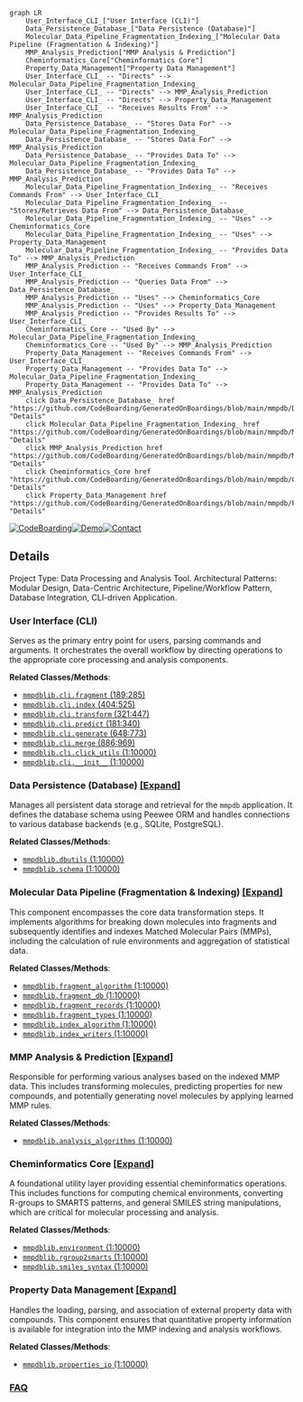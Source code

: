 ```mermaid
graph LR
    User_Interface_CLI_["User Interface (CLI)"]
    Data_Persistence_Database_["Data Persistence (Database)"]
    Molecular_Data_Pipeline_Fragmentation_Indexing_["Molecular Data Pipeline (Fragmentation & Indexing)"]
    MMP_Analysis_Prediction["MMP Analysis & Prediction"]
    Cheminformatics_Core["Cheminformatics Core"]
    Property_Data_Management["Property Data Management"]
    User_Interface_CLI_ -- "Directs" --> Molecular_Data_Pipeline_Fragmentation_Indexing_
    User_Interface_CLI_ -- "Directs" --> MMP_Analysis_Prediction
    User_Interface_CLI_ -- "Directs" --> Property_Data_Management
    User_Interface_CLI_ -- "Receives Results From" --> MMP_Analysis_Prediction
    Data_Persistence_Database_ -- "Stores Data For" --> Molecular_Data_Pipeline_Fragmentation_Indexing_
    Data_Persistence_Database_ -- "Stores Data For" --> MMP_Analysis_Prediction
    Data_Persistence_Database_ -- "Provides Data To" --> Molecular_Data_Pipeline_Fragmentation_Indexing_
    Data_Persistence_Database_ -- "Provides Data To" --> MMP_Analysis_Prediction
    Molecular_Data_Pipeline_Fragmentation_Indexing_ -- "Receives Commands From" --> User_Interface_CLI_
    Molecular_Data_Pipeline_Fragmentation_Indexing_ -- "Stores/Retrieves Data From" --> Data_Persistence_Database_
    Molecular_Data_Pipeline_Fragmentation_Indexing_ -- "Uses" --> Cheminformatics_Core
    Molecular_Data_Pipeline_Fragmentation_Indexing_ -- "Uses" --> Property_Data_Management
    Molecular_Data_Pipeline_Fragmentation_Indexing_ -- "Provides Data To" --> MMP_Analysis_Prediction
    MMP_Analysis_Prediction -- "Receives Commands From" --> User_Interface_CLI_
    MMP_Analysis_Prediction -- "Queries Data From" --> Data_Persistence_Database_
    MMP_Analysis_Prediction -- "Uses" --> Cheminformatics_Core
    MMP_Analysis_Prediction -- "Uses" --> Property_Data_Management
    MMP_Analysis_Prediction -- "Provides Results To" --> User_Interface_CLI_
    Cheminformatics_Core -- "Used By" --> Molecular_Data_Pipeline_Fragmentation_Indexing_
    Cheminformatics_Core -- "Used By" --> MMP_Analysis_Prediction
    Property_Data_Management -- "Receives Commands From" --> User_Interface_CLI_
    Property_Data_Management -- "Provides Data To" --> Molecular_Data_Pipeline_Fragmentation_Indexing_
    Property_Data_Management -- "Provides Data To" --> MMP_Analysis_Prediction
    click Data_Persistence_Database_ href "https://github.com/CodeBoarding/GeneratedOnBoardings/blob/main/mmpdb/Data_Persistence_Database_.md" "Details"
    click Molecular_Data_Pipeline_Fragmentation_Indexing_ href "https://github.com/CodeBoarding/GeneratedOnBoardings/blob/main/mmpdb/Molecular_Data_Pipeline_Fragmentation_Indexing_.md" "Details"
    click MMP_Analysis_Prediction href "https://github.com/CodeBoarding/GeneratedOnBoardings/blob/main/mmpdb/MMP_Analysis_Prediction.md" "Details"
    click Cheminformatics_Core href "https://github.com/CodeBoarding/GeneratedOnBoardings/blob/main/mmpdb/Cheminformatics_Core.md" "Details"
    click Property_Data_Management href "https://github.com/CodeBoarding/GeneratedOnBoardings/blob/main/mmpdb/Property_Data_Management.md" "Details"
```

[![CodeBoarding](https://img.shields.io/badge/Generated%20by-CodeBoarding-9cf?style=flat-square)](https://github.com/CodeBoarding/CodeBoarding)[![Demo](https://img.shields.io/badge/Try%20our-Demo-blue?style=flat-square)](https://www.codeboarding.org/demo)[![Contact](https://img.shields.io/badge/Contact%20us%20-%20contact@codeboarding.org-lightgrey?style=flat-square)](mailto:contact@codeboarding.org)

## Details

Project Type: Data Processing and Analysis Tool. Architectural Patterns: Modular Design, Data-Centric Architecture, Pipeline/Workflow Pattern, Database Integration, CLI-driven Application.

### User Interface (CLI)
Serves as the primary entry point for users, parsing commands and arguments. It orchestrates the overall workflow by directing operations to the appropriate core processing and analysis components.


**Related Classes/Methods**:

- <a href="https://github.com/rdkit/mmpdb/blob/master/mmpdblib/cli/fragment.py#L189-L285" target="_blank" rel="noopener noreferrer">`mmpdblib.cli.fragment` (189:285)</a>
- <a href="https://github.com/rdkit/mmpdb/blob/master/mmpdblib/cli/index.py#L404-L525" target="_blank" rel="noopener noreferrer">`mmpdblib.cli.index` (404:525)</a>
- <a href="https://github.com/rdkit/mmpdb/blob/master/mmpdblib/cli/transform.py#L321-L447" target="_blank" rel="noopener noreferrer">`mmpdblib.cli.transform` (321:447)</a>
- <a href="https://github.com/rdkit/mmpdb/blob/master/mmpdblib/cli/predict.py#L181-L340" target="_blank" rel="noopener noreferrer">`mmpdblib.cli.predict` (181:340)</a>
- <a href="https://github.com/rdkit/mmpdb/blob/master/mmpdblib/cli/generate.py#L648-L773" target="_blank" rel="noopener noreferrer">`mmpdblib.cli.generate` (648:773)</a>
- <a href="https://github.com/rdkit/mmpdb/blob/master/mmpdblib/cli/merge.py#L886-L969" target="_blank" rel="noopener noreferrer">`mmpdblib.cli.merge` (886:969)</a>
- <a href="https://github.com/rdkit/mmpdb/blob/master/mmpdblib/cli/click_utils.py#L1-L10000" target="_blank" rel="noopener noreferrer">`mmpdblib.cli.click_utils` (1:10000)</a>
- <a href="https://github.com/rdkit/mmpdb/blob/master/mmpdblib/cli/__init__.py#L1-L10000" target="_blank" rel="noopener noreferrer">`mmpdblib.cli.__init__` (1:10000)</a>


### Data Persistence (Database) [[Expand]](./Data_Persistence_Database_.md)
Manages all persistent data storage and retrieval for the `mmpdb` application. It defines the database schema using Peewee ORM and handles connections to various database backends (e.g., SQLite, PostgreSQL).


**Related Classes/Methods**:

- <a href="https://github.com/rdkit/mmpdb/blob/master/mmpdblib/dbutils.py#L1-L10000" target="_blank" rel="noopener noreferrer">`mmpdblib.dbutils` (1:10000)</a>
- <a href="https://github.com/rdkit/mmpdb/blob/master/mmpdblib/schema.py#L1-L10000" target="_blank" rel="noopener noreferrer">`mmpdblib.schema` (1:10000)</a>


### Molecular Data Pipeline (Fragmentation & Indexing) [[Expand]](./Molecular_Data_Pipeline_Fragmentation_Indexing_.md)
This component encompasses the core data transformation steps. It implements algorithms for breaking down molecules into fragments and subsequently identifies and indexes Matched Molecular Pairs (MMPs), including the calculation of rule environments and aggregation of statistical data.


**Related Classes/Methods**:

- <a href="https://github.com/rdkit/mmpdb/blob/master/mmpdblib/fragment_algorithm.py#L1-L10000" target="_blank" rel="noopener noreferrer">`mmpdblib.fragment_algorithm` (1:10000)</a>
- <a href="https://github.com/rdkit/mmpdb/blob/master/mmpdblib/fragment_db.py#L1-L10000" target="_blank" rel="noopener noreferrer">`mmpdblib.fragment_db` (1:10000)</a>
- <a href="https://github.com/rdkit/mmpdb/blob/master/mmpdblib/fragment_records.py#L1-L10000" target="_blank" rel="noopener noreferrer">`mmpdblib.fragment_records` (1:10000)</a>
- <a href="https://github.com/rdkit/mmpdb/blob/master/mmpdblib/fragment_types.py#L1-L10000" target="_blank" rel="noopener noreferrer">`mmpdblib.fragment_types` (1:10000)</a>
- <a href="https://github.com/rdkit/mmpdb/blob/master/mmpdblib/index_algorithm.py#L1-L10000" target="_blank" rel="noopener noreferrer">`mmpdblib.index_algorithm` (1:10000)</a>
- <a href="https://github.com/rdkit/mmpdb/blob/master/mmpdblib/index_writers.py#L1-L10000" target="_blank" rel="noopener noreferrer">`mmpdblib.index_writers` (1:10000)</a>


### MMP Analysis & Prediction [[Expand]](./MMP_Analysis_Prediction.md)
Responsible for performing various analyses based on the indexed MMP data. This includes transforming molecules, predicting properties for new compounds, and potentially generating novel molecules by applying learned MMP rules.


**Related Classes/Methods**:

- <a href="https://github.com/rdkit/mmpdb/blob/master/mmpdblib/analysis_algorithms.py#L1-L10000" target="_blank" rel="noopener noreferrer">`mmpdblib.analysis_algorithms` (1:10000)</a>


### Cheminformatics Core [[Expand]](./Cheminformatics_Core.md)
A foundational utility layer providing essential cheminformatics operations. This includes functions for computing chemical environments, converting R-groups to SMARTS patterns, and general SMILES string manipulations, which are critical for molecular processing and analysis.


**Related Classes/Methods**:

- <a href="https://github.com/rdkit/mmpdb/blob/master/mmpdblib/environment.py#L1-L10000" target="_blank" rel="noopener noreferrer">`mmpdblib.environment` (1:10000)</a>
- <a href="https://github.com/rdkit/mmpdb/blob/master/mmpdblib/rgroup2smarts.py#L1-L10000" target="_blank" rel="noopener noreferrer">`mmpdblib.rgroup2smarts` (1:10000)</a>
- <a href="https://github.com/rdkit/mmpdb/blob/master/mmpdblib/smiles_syntax.py#L1-L10000" target="_blank" rel="noopener noreferrer">`mmpdblib.smiles_syntax` (1:10000)</a>


### Property Data Management [[Expand]](./Property_Data_Management.md)
Handles the loading, parsing, and association of external property data with compounds. This component ensures that quantitative property information is available for integration into the MMP indexing and analysis workflows.


**Related Classes/Methods**:

- <a href="https://github.com/rdkit/mmpdb/blob/master/mmpdblib/properties_io.py#L1-L10000" target="_blank" rel="noopener noreferrer">`mmpdblib.properties_io` (1:10000)</a>




### [FAQ](https://github.com/CodeBoarding/GeneratedOnBoardings/tree/main?tab=readme-ov-file#faq)